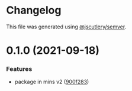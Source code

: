 # Changelog

This file was generated using [@jscutlery/semver](https://github.com/jscutlery/semver).

# 0.1.0 (2021-09-18)


### Features

* package in mins v2 ([900f283](https://github.com/clout-tools/monorepo/commit/900f283de577c38924aea789051c6c1167874f09))
